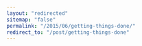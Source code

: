 ```yaml
---
layout: "redirected"
sitemap: "false"
permalink: "/2015/06/getting-things-done/"
redirect_to: "/post/getting-things-done"
---
```




